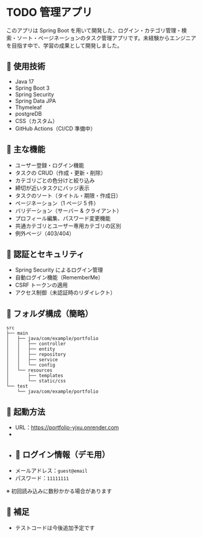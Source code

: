# TODO 管理アプリ

このアプリは Spring Boot を用いて開発した、ログイン・カテゴリ管理・検索・ソート・ページネーションのタスク管理アプリです。未経験からエンジニアを目指す中で、学習の成果として開発しました。

## 🔧 使用技術

- Java 17
- Spring Boot 3
- Spring Security
- Spring Data JPA
- Thymeleaf
- postgreDB
- CSS（カスタム）
- GitHub Actions（CI/CD 準備中）

## 🎯 主な機能

- ユーザー登録・ログイン機能
- タスクの CRUD（作成・更新・削除）
- カテゴリごとの色分けと絞り込み
- 締切が近いタスクにバッジ表示
- タスクのソート（タイトル・期限・作成日）
- ページネーション（1 ページ 5 件）
- バリデーション（サーバー & クライアント）
- プロフィール編集、パスワード変更機能
- 共通カテゴリとユーザー専用カテゴリの区別
- 例外ページ（403/404）

## 🔐 認証とセキュリティ

- Spring Security によるログイン管理
- 自動ログイン機能（RememberMe）
- CSRF トークンの適用
- アクセス制御（未認証時のリダイレクト）

## 📁 フォルダ構成（簡略）

```
src
├── main
│   ├── java/com/example/portfolio
│   │   ├── controller
│   │   ├── entity
│   │   ├── repository
│   │   ├── service
│   │   └── config
│   └── resources
│       ├── templates
│       └── static/css
└── test
    └── java/com/example/portfolio
```

## 🚀 起動方法
- URL：https://portfolio-yjxu.onrender.com
- 
- ## 🧪 ログイン情報（デモ用）
- メールアドレス：`guest@email`
- パスワード：`11111111`

※ 初回読み込みに数秒かかる場合があります

## 📌 補足
- テストコードは今後追加予定です
